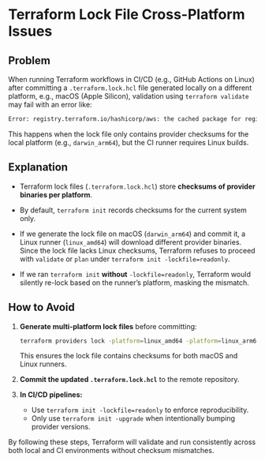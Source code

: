 # Terraform Lock File Cross-Platform Issues

## Problem

When running Terraform workflows in CI/CD (e.g., GitHub Actions on Linux) after committing a `.terraform.lock.hcl` file generated locally on a different platform, e.g., macOS (Apple Silicon), validation using `terraform validate` may fail with an error like:

```txt
Error: registry.terraform.io/hashicorp/aws: the cached package for registry.terraform.io/hashicorp/aws 6.10.0 (in .terraform/providers) does not match any of the checksums recorded in the dependency lock file
```

This happens when the lock file only contains provider checksums for the local platform (e.g., `darwin_arm64`), but the CI runner requires Linux builds.

## Explanation

- Terraform lock files (`.terraform.lock.hcl`) store **checksums of provider binaries per platform**.

- By default, `terraform init` records checksums for the current system only.

- If we generate the lock file on macOS (`darwin_arm64`) and commit it, a Linux runner (`linux_amd64`) will download different provider binaries. Since the lock file lacks Linux checksums, Terraform refuses to proceed with `validate` or `plan` under `terraform init -lockfile=readonly`.

- If we ran `terraform init` **without** `-lockfile=readonly`, Terraform would silently re-lock based on the runner’s platform, masking the mismatch.

## How to Avoid

1. **Generate multi-platform lock files** before committing:

   ```bash
   terraform providers lock -platform=linux_amd64 -platform=linux_arm64 -platform=darwin_amd64 -platform=darwin_arm64
   ```

   This ensures the lock file contains checksums for both macOS and Linux runners.

2. **Commit the updated `.terraform.lock.hcl`** to the remote repository.

3. **In CI/CD pipelines:**

   - Use `terraform init -lockfile=readonly` to enforce reproducibility.
   - Only use `terraform init -upgrade` when intentionally bumping provider versions.

By following these steps, Terraform will validate and run consistently across both local and CI environments without checksum mismatches.
